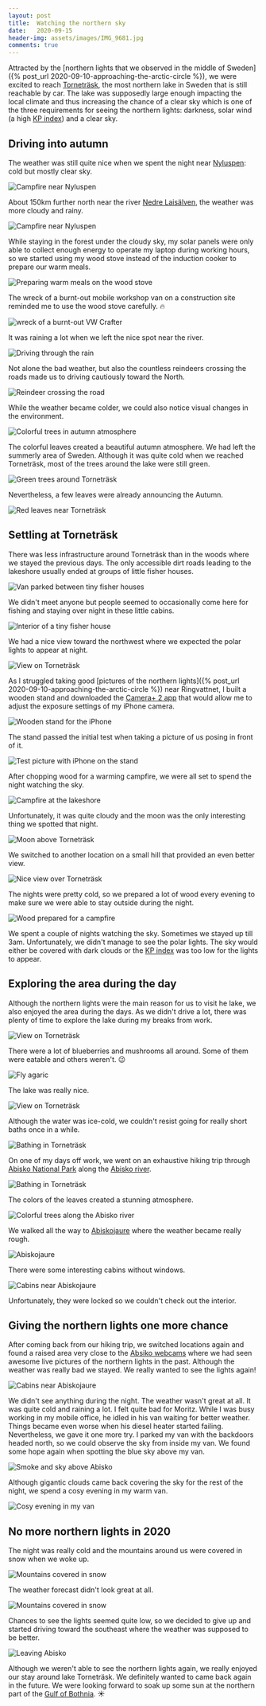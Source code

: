 ```yaml
---
layout: post
title:  Watching the northern sky
date:   2020-09-15
header-img: assets/images/IMG_9681.jpg
comments: true
---
```


Attracted by the [northern lights that we observed in the middle of Sweden]({% post_url 2020-09-10-approaching-the-arctic-circle %}), we were excited to reach [Torneträsk](https://www.google.com/maps/place/Tornetr%C3%A4sk/), the most northern lake in Sweden that is still reachable by car. The lake was supposedly large enough impacting the local climate and thus increasing the chance of a clear sky which is one of the three requirements for seeing the northern lights: darkness, solar wind (a high [KP index](https://en.wikipedia.org/wiki/K-index)) and a clear sky.

## Driving into autumn

The weather was still quite nice when we spent the night near [Nyluspen](https://www.google.com/maps/place/912+99+Nyluspen,+Sweden/): cold but mostly clear sky.

![Campfire near Nyluspen](/assets/images/IMG_9499.jpg)

About 150km further north near the river [Nedre Laisälven](https://www.google.com/maps/place/Nedre+Lais%C3%A4lven/), the weather was more cloudy and rainy.

![Campfire near Nyluspen](/assets/images/IMG_9524.jpg)

While staying in the forest under the cloudy sky, my solar panels were only able to collect enough energy to operate my laptop during working hours, so we started using my wood stove instead of the induction cooker to prepare our warm meals.

![Preparing warm meals on the wood stove](/assets/images/IMG_9526.jpg)

The wreck of a burnt-out mobile workshop van on a construction site reminded me to use the wood stove carefully. :fire:

![wreck of a burnt-out VW Crafter](/assets/images/IMG_9576.jpg)

It was raining a lot when we left the nice spot near the river.

![Driving through the rain](/assets/images/IMG_9534.jpg)

Not alone the bad weather, but also the countless reindeers crossing the roads made us to driving cautiously toward the North.

![Reindeer crossing the road](/assets/images/IMG_9540.jpg)

While the weather became colder, we could also notice visual changes in the environment.

![Colorful trees in autumn atmosphere](/assets/images/IMG_9558.jpg)

The colorful leaves created a beautiful autumn atmosphere. We had left the summerly area of Sweden. Although it was quite cold when we reached Torneträsk, most of the trees around the lake were still green.

![Green trees around Torneträsk](/assets/images/IMG_9589.jpg)

Nevertheless, a few leaves were already announcing the Autumn.

![Red leaves near Torneträsk](/assets/images/IMG_9636.jpg)

## Settling at Torneträsk

There was less infrastructure around Torneträsk than in the woods where we stayed the previous days. The only accessible dirt roads leading to the lakeshore usually ended at groups of little fisher houses.

![Van parked between tiny fisher houses](/assets/images/IMG_9623.jpg)

We didn't meet anyone but people seemed to occasionally come here for fishing and staying over night in these little cabins.

![Interior of a tiny fisher house](/assets/images/IMG_9620.jpg)

We had a nice view toward the northwest where we expected the polar lights to appear at night.

![View on Torneträsk](/assets/images/IMG_9662.jpg)

As I struggled taking good [pictures of the northern lights]({% post_url 2020-09-10-approaching-the-arctic-circle %}) near Ringvattnet, I built a wooden stand and downloaded the [Camera+ 2 app](https://apps.apple.com/us/app/camera-2/id1313580627) that would allow me to adjust the exposure settings of my iPhone camera.

![Wooden stand for the iPhone](/assets/images/IMG_9594.jpg)

The stand passed the initial test when taking a picture of us posing in front of it.

![Test picture with iPhone on the stand](/assets/images/IMG_9597.jpg)

After chopping wood for a warming campfire, we were all set to spend the night watching the sky.

![Campfire at the lakeshore](/assets/images/IMG_9644.jpg)

Unfortunately, it was quite cloudy and the moon was the only interesting thing we spotted that night.

![Moon above Torneträsk](/assets/images/IMG_9658.jpg)

We switched to another location on a small hill that provided an even better view.

![Nice view over Torneträsk](/assets/images/IMG_9681.jpg)

The nights were pretty cold, so we prepared a lot of wood every evening to make sure we were able to stay outside during the night.

![Wood prepared for a campfire](/assets/images/IMG_9679.jpg)

We spent a couple of nights watching the sky. Sometimes we stayed up till 3am. Unfortunately, we didn't manage to see the polar lights. The sky would either be covered with dark clouds or the [KP index](https://en.wikipedia.org/wiki/K-index) was too low for the lights to appear.

## Exploring the area during the day

Although the northern lights were the main reason for us to visit he lake, we also enjoyed the area during the days. As we didn't drive a lot, there was plenty of time to explore the lake during my breaks from work.

![View on Torneträsk](/assets/images/IMG_9719.jpg)

There were a lot of blueberries and mushrooms all around. Some of them were eatable and others weren't. :wink:

![Fly agaric](/assets/images/IMG_9667.jpg)

The lake was really nice.

![View on Torneträsk](/assets/images/IMG_9727.jpg)

Although the water was ice-cold, we couldn't resist going for really short baths once in a while.

![Bathing in Torneträsk](/assets/images/IMG_9628.jpg)

On one of my days off work, we went on an exhaustive hiking trip through [Abisko National Park](https://www.google.com/maps/place/Abisko+National+Park/) along the [Abisko river](https://www.google.com/maps/place/Abiskojokk/).

![Bathing in Torneträsk](/assets/images/IMG_9698.jpg)

The colors of the leaves created a stunning atmosphere.

![Colorful trees along the Abisko river](/assets/images/IMG_9702.jpg)

We walked all the way to [Abiskojaure](https://www.google.com/maps/place/Abiskojaure/) where the weather became really rough.

![Abiskojaure](/assets/images/IMG_9710.jpg)

There were some interesting cabins without windows.

![Cabins near Abiskojaure](/assets/images/IMG_9709.jpg)

Unfortunately, they were locked so we couldn't check out the interior.

## Giving the northern lights one more chance

After coming back from our hiking trip, we switched locations again and found a raised area very close to the [Absiko webcams](https://lightsoverlapland.com/aurora-webcam/) where we had seen awesome live pictures of the northern lights in the past. Although the weather was really bad we stayed. We really wanted to see the lights again!

![Cabins near Abiskojaure](/assets/images/IMG_9738.jpg)

We didn't see anything during the night. The weather wasn't great at all. It was quite cold and raining a lot. I felt quite bad for Moritz. While I was busy working in my mobile office, he idled in his van waiting for better weather. Things became even worse when his diesel heater started failing. Nevertheless, we gave it one more try. I parked my van with the backdoors headed north, so we could observe the sky from inside my van. We found some hope again when spotting the blue sky above my van.

![Smoke and sky above Abisko](/assets/images/IMG_9741.jpg)

Although gigantic clouds came back covering the sky for the rest of the night, we spend a cosy evening in my warm van.

![Cosy evening in my van](/assets/images/IMG_9748.jpg)

## No more northern lights in 2020

The night was really cold and the mountains around us were covered in snow when we woke up.

![Mountains covered in snow](/assets/images/IMG_9754.jpg)

The weather forecast didn't look great at all.

![Mountains covered in snow](/assets/images/IMG_9752.jpg)

Chances to see the lights seemed quite low, so we decided to give up and started driving toward the southeast where the weather was supposed to be better.

![Leaving Abisko](/assets/images/IMG_9736.jpg)

Although we weren't able to see the northern lights again, we really enjoyed our stay around lake Torneträsk. We definitely wanted to came back again in the future. We were looking forward to soak up some sun at the northern part of the [Gulf of Bothnia](https://www.google.com/maps/place/Gulf+of+Bothnia/). :sunny:
